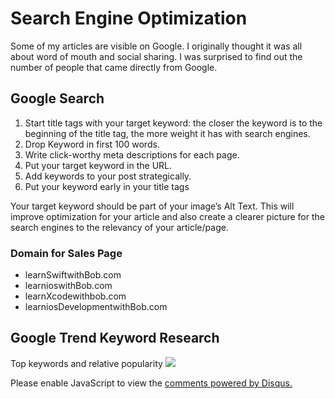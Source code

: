 # Search Engine Optimization
Some of my articles are visible on Google. I originally thought it was all about word of mouth and social sharing. I was surprised to find out the number of people that came directly from Google.

## Google Search
1. Start title tags with your target keyword:
the closer the keyword is to the beginning of the title tag, the more weight it has with search engines.
2. Drop Keyword in first 100 words.
3. Write click-worthy meta descriptions for each page.
4. Put your target keyword in the URL.
5. Add keywords to your post strategically.
6. Put your keyword early in your title tags

Your target keyword should be part of your image’s Alt Text. This will improve optimization for your article and also create a clearer picture for the search engines to the relevancy of your article/page.

### Domain for Sales Page
 - learnSwiftwithBob.com
 - learnioswithBob.com
 - learnXcodewithbob.com
 - learniosDevelopmentwithBob.com


## Google Trend Keyword Research
Top keywords and relative popularity
<img src="/business/sales/resources/Google Trend Research.png"/>


<div id="disqus_thread"></div>
<script>

/**
*  RECOMMENDED CONFIGURATION VARIABLES: EDIT AND UNCOMMENT THE SECTION BELOW TO INSERT DYNAMIC VALUES FROM YOUR PLATFORM OR CMS.
*  LEARN WHY DEFINING THESE VARIABLES IS IMPORTANT: https://disqus.com/admin/universalcode/#configuration-variables*/
/*
var disqus_config = function () {
this.page.url = PAGE_URL;  // Replace PAGE_URL with your page's canonical URL variable
this.page.identifier = PAGE_IDENTIFIER; // Replace PAGE_IDENTIFIER with your page's unique identifier variable
};
*/
(function() { // DON'T EDIT BELOW THIS LINE
var d = document, s = d.createElement('script');
s.src = 'https://bob-the-company.disqus.com/embed.js';
s.setAttribute('data-timestamp', +new Date());
(d.head || d.body).appendChild(s);
})();
</script>
<noscript>Please enable JavaScript to view the <a href="https://disqus.com/?ref_noscript">comments powered by Disqus.</a></noscript>
